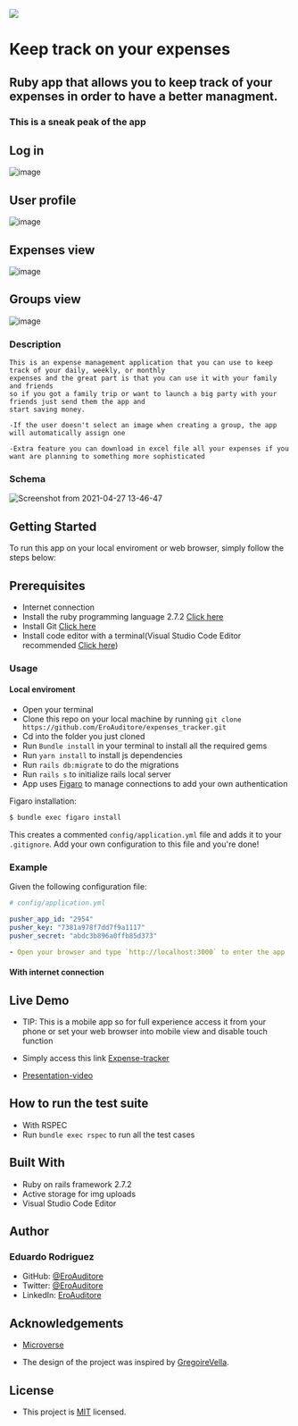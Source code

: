 ![](https://img.shields.io/badge/Microverse-blueviolet)

# **Keep track on your expenses**

## Ruby app that allows you to keep track of your expenses in order to have a better managment.

### This is a sneak peak of the app

## Log in

![image](https://user-images.githubusercontent.com/60273425/120052763-7faa8200-bfec-11eb-81c1-e8fe23ec6408.png)

## User profile

![image](https://user-images.githubusercontent.com/60273425/120052790-a5d02200-bfec-11eb-9b14-1c152cb265a7.png)

## Expenses view

![image](https://user-images.githubusercontent.com/60273425/120052816-cdbf8580-bfec-11eb-8bea-5ce12bf585ec.png)

## Groups view

![image](https://user-images.githubusercontent.com/60273425/120052953-61915180-bfed-11eb-9634-f20bf16dbaa7.png)

### Description

    This is an expense management application that you can use to keep track of your daily, weekly, or monthly
    expenses and the great part is that you can use it with your family and friends
    so if you got a family trip or want to launch a big party with your friends just send them the app and
    start saving money.

    -If the user doesn't select an image when creating a group, the app will automatically assign one

    -Extra feature you can download in excel file all your expenses if you want are planning to something more sophisticated

### Schema

![Screenshot from 2021-04-27 13-46-47](https://user-images.githubusercontent.com/70416006/116478497-c23d3b00-a843-11eb-85d2-8928f3adc9fc.png)

## Getting Started

To run this app on your local enviroment or web browser, simply follow the steps below:

## Prerequisites

- Internet connection
- Install the ruby programming language 2.7.2 [Click here](https://www.ruby-lang.org/en/documentation/installation/)
- Install Git [Click here](https://git-scm.com/)
- Install code editor with a terminal(Visual Studio Code Editor recommended [Click here](https://code.visualstudio.com/))

### Usage

#### Local enviroment

- Open your terminal
- Clone this repo on your local machine by running `git clone https://github.com/EroAuditore/expenses_tracker.git`
- Cd into the folder you just cloned
- Run `Bundle install` in your terminal to install all the required gems
- Run `yarn install` to install js dependencies
- Run `rails db:migrate` to do the migrations
- Run `rails s` to initialize rails local server
- App uses [Figaro](https://github.com/laserlemon/figaro) to manage connections to add your own authentication

Figaro installation:

```bash
$ bundle exec figaro install
```

This creates a commented `config/application.yml` file and adds it to your
`.gitignore`. Add your own configuration to this file and you're done!

### Example

Given the following configuration file:

```yaml
# config/application.yml

pusher_app_id: "2954"
pusher_key: "7381a978f7dd7f9a1117"
pusher_secret: "abdc3b896a0ffb85d373"

- Open your browser and type `http://localhost:3000` to enter the app
```

#### With internet connection

## Live Demo

- TIP: This is a mobile app so for full experience access it from your phone or set your web browser into mobile view and disable touch function
- Simply access this link [Expense-tracker](https://eroextracker.herokuapp.com/expenses)

- [Presentation-video](https://www.loom.com/share/59aadc3b5af2469f8d38a8b8e0427233)

## How to run the test suite

- With RSPEC
- Run `bundle exec rspec` to run all the test cases

## Built With

- Ruby on rails framework 2.7.2
- Active storage for img uploads
- Visual Studio Code Editor

## Author

### Eduardo Rodriguez

- GitHub: [@EroAuditore](https://github.com/EroAuditore)
- Twitter: [@EroAuditore](https://twitter.com/EroAuditore)
- LinkedIn: [EroAuditore](https://www.linkedin.com/in/EroAuditore/)

## Acknowledgements

- [Microverse](https://www.microverse.org)

- The design of the project was inspired by [GregoireVella](https://www.behance.net/gregoirevella).

## License

- This project is [MIT](https://github.com/EroAuditore/expenses_tracker/blob/feature/expense/LICENSE) licensed.

```

```
